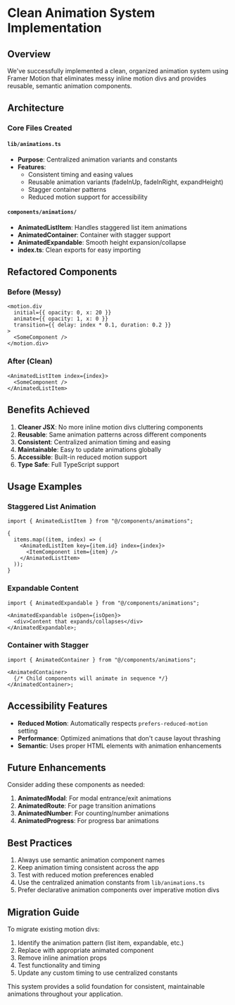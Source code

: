 # Clean Animation System Implementation

## Overview

We've successfully implemented a clean, organized animation system using Framer Motion that eliminates messy inline motion divs and provides reusable, semantic animation components.

## Architecture

### Core Files Created

#### `lib/animations.ts`

- **Purpose**: Centralized animation variants and constants
- **Features**:
  - Consistent timing and easing values
  - Reusable animation variants (fadeInUp, fadeInRight, expandHeight)
  - Stagger container patterns
  - Reduced motion support for accessibility

#### `components/animations/`

- **AnimatedListItem**: Handles staggered list item animations
- **AnimatedContainer**: Container with stagger support
- **AnimatedExpandable**: Smooth height expansion/collapse
- **index.ts**: Clean exports for easy importing

## Refactored Components

### Before (Messy)

```tsx
<motion.div
  initial={{ opacity: 0, x: 20 }}
  animate={{ opacity: 1, x: 0 }}
  transition={{ delay: index * 0.1, duration: 0.2 }}
>
  <SomeComponent />
</motion.div>
```

### After (Clean)

```tsx
<AnimatedListItem index={index}>
  <SomeComponent />
</AnimatedListItem>
```

## Benefits Achieved

1. **Cleaner JSX**: No more inline motion divs cluttering components
2. **Reusable**: Same animation patterns across different components
3. **Consistent**: Centralized animation timing and easing
4. **Maintainable**: Easy to update animations globally
5. **Accessible**: Built-in reduced motion support
6. **Type Safe**: Full TypeScript support

## Usage Examples

### Staggered List Animation

```tsx
import { AnimatedListItem } from "@/components/animations";

{
  items.map((item, index) => (
    <AnimatedListItem key={item.id} index={index}>
      <ItemComponent item={item} />
    </AnimatedListItem>
  ));
}
```

### Expandable Content

```tsx
import { AnimatedExpandable } from "@/components/animations";

<AnimatedExpandable isOpen={isOpen}>
  <div>Content that expands/collapses</div>
</AnimatedExpandable>;
```

### Container with Stagger

```tsx
import { AnimatedContainer } from "@/components/animations";

<AnimatedContainer>
  {/* Child components will animate in sequence */}
</AnimatedContainer>;
```

## Accessibility Features

- **Reduced Motion**: Automatically respects `prefers-reduced-motion` setting
- **Performance**: Optimized animations that don't cause layout thrashing
- **Semantic**: Uses proper HTML elements with animation enhancements

## Future Enhancements

Consider adding these components as needed:

1. **AnimatedModal**: For modal entrance/exit animations
2. **AnimatedRoute**: For page transition animations
3. **AnimatedNumber**: For counting/number animations
4. **AnimatedProgress**: For progress bar animations

## Best Practices

1. Always use semantic animation component names
2. Keep animation timing consistent across the app
3. Test with reduced motion preferences enabled
4. Use the centralized animation constants from `lib/animations.ts`
5. Prefer declarative animation components over imperative motion divs

## Migration Guide

To migrate existing motion divs:

1. Identify the animation pattern (list item, expandable, etc.)
2. Replace with appropriate animated component
3. Remove inline animation props
4. Test functionality and timing
5. Update any custom timing to use centralized constants

This system provides a solid foundation for consistent, maintainable animations throughout your application.
